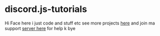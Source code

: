 # discord.js-tutorials

Hi Face here i just code and stuff etc see more projects [here](https://github.com/WekyDev/weky) and join ma support [server here](https://discord.gg/2EZSpxNB5z) for help k bye
